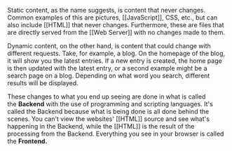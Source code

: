 Static content, as the name suggests, is content that never changes. Common examples of this are pictures, [[JavaScript]], CSS, etc., but can also include [[HTML]] that never changes. Furthermore, these are files that are directly served from the [[Web Server]] with no changes made to them.

Dynamic content, on the other hand, is content that could change with different requests. Take, for example, a blog. On the homepage of the blog, it will show you the latest entries. If a new entry is created, the home page is then updated with the latest entry, or a second example might be a search page on a blog. Depending on what word you search, different results will be displayed.

These changes to what you end up seeing are done in what is called the **Backend** with the use of programming and scripting languages. It's called the Backend because what is being done is all done behind the scenes. You can't view the websites' [[HTML]] source and see what's happening in the Backend, while the [[HTML]] is the result of the processing from the Backend. Everything you see in your browser is called the **Frontend.**

